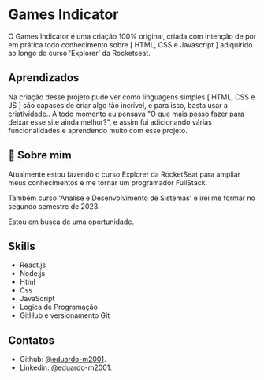 # Games Indicator

O Games Indicator é uma criação 100% original, criada com intenção de por em prática todo conhecimento sobre [ HTML, CSS e Javascript ] adiquirido ao longo do curso 'Explorer' da Rocketseat.


## Aprendizados
Na criação desse projeto pude ver como linguagens simples [ HTML, CSS e JS ] são capases de criar algo tão incrível, e para isso, basta usar a criatividade.. A todo momento eu pensava "O que mais posso fazer para deixar esse site ainda melhor?", e assim fui adicionando várias funcionalidades e aprendendo muito com esse projeto.
## 🚀 Sobre mim
Atualmente estou fazendo o curso Explorer da RocketSeat para ampliar meus conhecimentos e me tornar um programador FullStack.

Também curso 'Analise e Desenvolvimento de Sistemas' e irei me formar no segundo semestre de 2023.

Estou em busca de uma oportunidade.

## Skills 
- React.js
- Node.js
- Html
- Css
- JavaScript
- Logica de Programação
- GitHub e versionamento Git


## Contatos
- Github: [@eduardo-m2001](https://github.com/eduardo-m2001).
- Linkedin: [@eduardo-m2001](https://www.linkedin.com/in/eduardo-m2001/).
